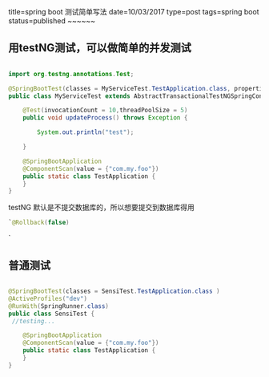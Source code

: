 title=spring boot 测试简单写法
date=10/03/2017
type=post
tags=spring boot
status=published
\~\~\~\~\~\~

## 用testNG测试，可以做简单的并发测试
```java

import org.testng.annotations.Test;

@SpringBootTest(classes = MyServiceTest.TestApplication.class, properties = {"spring.profiles.active=dev"})
public class MyServiceTest extends AbstractTransactionalTestNGSpringContextTests {

    @Test(invocationCount = 10,threadPoolSize = 5)
    public void updateProcess() throws Exception {

        System.out.println("test");

    }

    @SpringBootApplication
    @ComponentScan(value = {"com.my.foo"})
    public static class TestApplication {
    }
}


```

testNG 默认是不提交数据库的，所以想要提交到数据库得用
```java
`@Rollback(false)
```
`

## 普通测试
```java

@SpringBootTest(classes = SensiTest.TestApplication.class )
@ActiveProfiles("dev") 
@RunWith(SpringRunner.class)
public class SensiTest {
 //testing...

    @SpringBootApplication
    @ComponentScan(value = {"com.my.foo"})
    public static class TestApplication {
    }
}

```